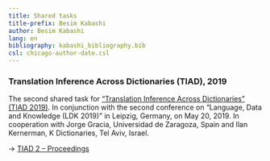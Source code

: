```yaml
---
title: Shared tasks
title-prefix: Besim Kabashi
author: Besim Kabashi
lang: en
bibliography: kabashi_bibliography.bib
csl: chicago-author-date.csl
---
```


### Translation Inference Across Dictionaries (TIAD), 2019 ###

The second shared task for [“Translation Inference Across
Dictionaries” (TIAD 2019)](https://tiad2019.unizar.es/).  In
conjunction with the second conference on “Language, Data and
Knowledge (LDK 2019)” in Leipzig, Germany, on May 20, 2019. In
cooperation with Jorge Gracia, Universidad de Zaragoza, Spain and Ilan
Kernerman, K Dictionaries, Tel Aviv, Israel.

-> [TIAD 2 – Proceedings](http://ceur-ws.org/Vol-2493/)

<!-- ## News ## -->
